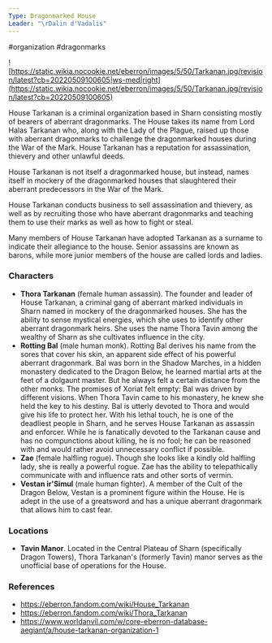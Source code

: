 ```yaml
---
Type: Dragonmarked House
Leader: "\rDalin d'Vadalis"
---
```

 #organization #dragonmarks 

![https://static.wikia.nocookie.net/eberron/images/5/50/Tarkanan.jpg/revision/latest?cb=20220509100605|ws-med|right](https://static.wikia.nocookie.net/eberron/images/5/50/Tarkanan.jpg/revision/latest?cb=20220509100605)

House Tarkanan is a criminal organization based in Sharn consisting mostly of bearers of aberrant dragonmarks. The House takes its name from Lord Halas Tarkanan who, along with the Lady of the Plague, raised up those with aberrant dragonmarks to challenge the dragonmarked houses during the War of the Mark. House Tarkanan has a reputation for assassination, thievery and other unlawful deeds.

House Tarkanan is not itself a dragonmarked house, but instead, names itself in mockery of the dragonmarked houses that slaughtered their aberrant predecessors in the War of the Mark.

House Tarkanan conducts business to sell assassination and thievery, as well as by recruiting those who have aberrant dragonmarks and teaching them to use their marks as well as how to fight or steal.

Many members of House Tarkanan have adopted Tarkanan as a surname to indicate their allegiance to the house. Senior assassins are known as barons, while more junior members of the house are called lords and ladies.

### Characters

* **Thora Tarkanan** (female human assassin). The founder and leader of House Tarkanan, a criminal gang of aberrant marked individuals in Sharn named in mockery of the dragonmarked houses. She has the ability to sense mystical energies, which she uses to identify other aberrant dragonmark heirs. She uses the name Thora Tavin among the wealthy of Sharn as she cultivates influence in the city.
* **Rotting Bal** (male human monk). Rotting Bal derives his name from the sores that cover his skin, an apparent side effect of his powerful aberrant dragonmark. Bal was born in the Shadow Marches, in a hidden monastery dedicated to the Dragon Below, he learned martial arts at the feet of a dolgaunt master. But he always felt a certain distance from the other monks. The promises of Xoriat felt empty: Bal was driven by different visions. When Thora Tavin came to his monastery, he knew she held the key to his destiny. Bal is utterly devoted to Thora and would give his life to protect her. With his lethal touch, he is one of the deadliest people in Sharn, and he serves House Tarkanan as assassin and enforcer. While he is fanatically devoted to the Tarkanan cause and has no compunctions about killing, he is no fool; he can be reasoned with and would rather avoid unnecessary conflict if possible.
* **Zae** (female halfling rogue). Though she looks like a kindly old halfling lady, she is really a powerful rogue. Zae has the ability to telepathically communicate with and influence rats and other sorts of vermin.
* **Vestan ir'Simul** (male human fighter). A member of the Cult of the Dragon Below, Vestan is a prominent figure within the House. He is adept in the use of a greatsword and has a unique aberrant dragonmark that allows him to cast fear.

### Locations

* **Tavin Manor**. Located in the Central Plateau of Sharn (specifically Dragon Towers), Thora Tarkanan's (formerly Tavin) manor serves as the unofficial base of operations for the House.

### References

* https://eberron.fandom.com/wiki/House_Tarkanan
* https://eberron.fandom.com/wiki/Thora_Tarkanan
* https://www.worldanvil.com/w/core-eberron-database-aegiant/a/house-tarkanan-organization-1

